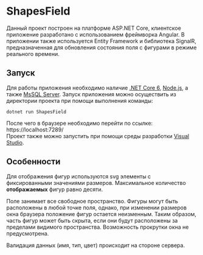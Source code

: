 # ShapesField
Данный проект построен на платформе ASP.NET Core, клиентское приложение разработано с использованием фреймворка Angular. 
В приложении также используется Entity Framework и библиотека SignalR, предназначенная для обновления состояния поля с фигурами в режиме реального времени.

## Запуск
Для работы приложения необходимо наличие [.NET Core 6](https://dotnet.microsoft.com/en-us/download), [Node.js](https://nodejs.org/en/), а также [MsSQL Server](https://www.microsoft.com/ru-ru/sql-server/sql-server-downloads). 
Запуск приложения можно осуществить из директории проекта при помощи выполнения команды: 
```
dotnet run ShapesField
```
После чего в браузере необходимо перейти по ссылке: https://localhost:7289/  
Проект также можно запустить при помощи среды разработки [Visual Studio](https://visualstudio.microsoft.com/ru/vs/).
## Особенности
 Для отображения фигур используются svg элементы с фиксированными значениями размеров. Максимальное количество **отображаемых** фигур равно десяти.  
 
 Поле занимает все свободное пространство. Фигуры могут быть расположены в любой точке поля, однако, при изменении размеров окна браузера положение
 фигур остается неизменным. Таким образом, часть фигур может быть скрыта, если они будут расположены за пределами видимого пространства. Возможность 
 прокрутки окна не предусмотрена.  
 
Валидация данных (имя, тип, цвет) происходит на стороне сервера.
